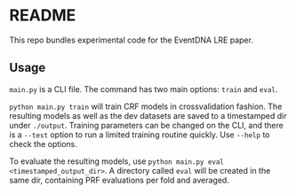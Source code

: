 # README

This repo bundles experimental code for the EventDNA LRE paper.

## Usage

`main.py` is a CLI file. The command has two main options: `train` and `eval`.

`python main.py train` will train CRF models in crossvalidation fashion. The resulting models as well as the dev datasets are saved to a timestamped dir under `./output`. Training parameters can be changed on the CLI, and there is a `--test` option to run a limited training routine quickly. Use `--help` to check the options.

To evaluate the resulting models, use `python main.py eval <timestamped_output_dir>`. A directory called `eval` will be created in the same dir, containing PRF evaluations per fold and averaged.
